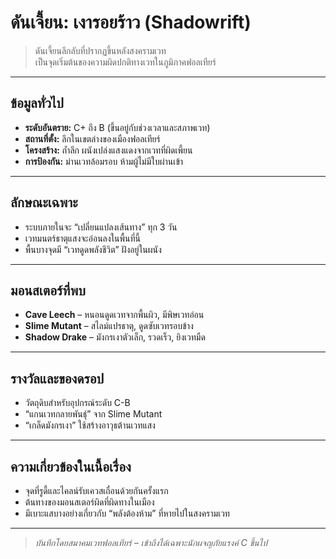 # ดันเจี้ยน: เงารอยร้าว (Shadowrift)

> ดันเจี้ยนลึกลับที่ปรากฏขึ้นหลังสงครามเวท  
> เป็นจุดเริ่มต้นของความผิดปกติทางเวทในภูมิภาคฟอลเทียร์

---

## ข้อมูลทั่วไป

- **ระดับอันตราย:** C+ ถึง B (ขึ้นอยู่กับช่วงเวลาและสภาพเวท)
- **สถานที่ตั้ง:** ลึกในเขตล่างของเมืองฟอลเทียร์
- **โครงสร้าง:** ถ้ำลึก ผนังเปล่งแสงแดงจากเวทที่ผิดเพี้ยน
- **การป้องกัน:** ม่านเวทล้อมรอบ ห้ามผู้ไม่มีใบผ่านเข้า

---

## ลักษณะเฉพาะ

- ระบบภายในจะ “เปลี่ยนแปลงเส้นทาง” ทุก 3 วัน
- เวทมนตร์ธาตุแสงจะอ่อนลงในพื้นที่นี้
- พื้นบางจุดมี “เวทดูดพลังชีวิต” ฝังอยู่ในผนัง

---

## มอนสเตอร์ที่พบ

- **Cave Leech** – หนอนดูดเวทจากพื้นผิว, มีพิษเวทอ่อน
- **Slime Mutant** – สไลม์แปรธาตุ, ดูดซับเวทรอบข้าง
- **Shadow Drake** – มังกรเงาตัวเล็ก, รวดเร็ว, ยิงเวทมืด

---

## รางวัลและของดรอป

- วัตถุดิบสำหรับอุปกรณ์ระดับ C-B
- “แกนเวทกลายพันธุ์” จาก Slime Mutant
- “เกล็ดมังกรเงา” ใช้สร้างอาวุธต้านเวทแสง

---

## ความเกี่ยวข้องในเนื้อเรื่อง

- จุดที่รูดี้และไคลน์รับเควสเถื่อนด้วยกันครั้งแรก
- ต้นทางของมอนสเตอร์ผิดที่ผิดทางในเมือง
- มีเบาะแสบางอย่างเกี่ยวกับ “พลังต้องห้าม” ที่หายไปในสงครามเวท

---

> *บันทึกโดยสมาคมเวทฟอลเทียร์ – เข้าถึงได้เฉพาะนักผจญภัยแรงค์ C ขึ้นไป*
